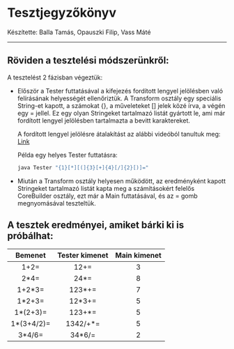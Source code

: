 # Tesztjegyzőkönyv
Készítette: Balla Tamás, Opauszki Filip, Vass Máté

---

## Röviden a tesztelési módszerünkről:
A tesztelést 2 fázisban végeztük:

* Először a Tester futtatásával a kifejezés fordított lengyel jelölésben való felírásának helyességét ellenőriztük. A Transform osztály egy speciális String-et kapott, a számokat {}, a műveleteket [] jelek közé írva, a végén egy = jellel. Ez egy olyan Stringeket tartalmazó listát gyártott le, ami már fordított lengyel jelölésben tartalmazta a bevitt karaktereket.

	A fordított lengyel jelölésre átalakítást az alábbi videóból tanultuk meg: [Link](https://www.youtube.com/watch?v=LQ-iW8jm6Mk&list=PLmbvoouA4gigsnhvcIhlhwsJpKYJD_Gg0&index=3&t=0s "Fordított lengyel jelölésre alakítás")

	Példa egy helyes Tester futtatásra:

	```bash
	java Tester "{1}[*][(]{3}[+]{4}[/]{2}[)]="
	```

* Miután a Transform osztály helyesen működött, az eredményként kapott Stringeket tartalmazó listát kapta meg a számításokért felelős CoreBuilder osztály, ezt már a Main futtatásával, és az = gomb megnyomásával teszteltük.

## A tesztek eredményei, amiket bárki ki is próbálhat:

|   Bemenet   | Tester kimenet | Main kimenet |
|:-----------:|:--------------:|:------------:|
| 1+2=        | 12+=           |            3 |
| 2\*4=       | 24\*=          |            8 |
| 1+2\*3=     | 123\*+=        |            7 |
| 1\*2+3=     | 12\*3+=        |            5 |
| 1\*(2+3)=   | 123+\*=        |            5 |
| 1\*(3+4/2)= | 1342/+\*=      |            5 |
| 3\*4/6=     | 34\*6/=        |            2 |
